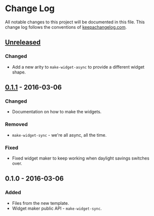 # Change Log
All notable changes to this project will be documented in this file. This change log follows the conventions of [keepachangelog.com](http://keepachangelog.com/).

## [Unreleased]
### Changed
- Add a new arity to `make-widget-async` to provide a different widget shape.

## [0.1.1] - 2016-03-06
### Changed
- Documentation on how to make the widgets.

### Removed
- `make-widget-sync` - we're all async, all the time.

### Fixed
- Fixed widget maker to keep working when daylight savings switches over.

## 0.1.0 - 2016-03-06
### Added
- Files from the new template.
- Widget maker public API - `make-widget-sync`.

[Unreleased]: https://github.com/your-name/org-struct/compare/0.1.1...HEAD
[0.1.1]: https://github.com/your-name/org-struct/compare/0.1.0...0.1.1
